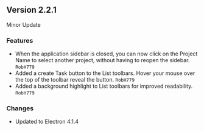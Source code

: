 Version 2.2.1
-------------

Minor Update

### Features ####
- When the application sidebar is closed, you can now click on the Project Name to select another project, without having to reopen the sidebar. `RobH779`
- Added a create Task button to the List toolbars. Hover your mouse over the top of the toolbar reveal the button. `RobH779`
- Added a background highlight to List toolbars for improved readability. `RobH779`

### Changes ###
- Updated to Electron 4.1.4

